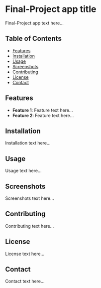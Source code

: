 # Final-Project app title

Final-Project app text here...

## Table of Contents

- [Features](#features)
- [Installation](#installation)
- [Usage](#usage)
- [Screenshots](#screenshots)
- [Contributing](#contributing)
- [License](#license)
- [Contact](#contact)

## Features

- **Feature 1**: Feature text here...
- **Feature 2**: Feature text here...

## Installation

Installation text here...

## Usage

Usage text here...

## Screenshots

Screenshots text here...

## Contributing

Contributing text here...

## License

License text here...

## Contact

Contact text here...

